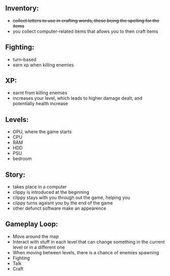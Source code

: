 ## Inventory:
- ~~collect letters to use in crafting words, these being the spelling for the items~~
- you collect computer-related items that allows you to then craft items

## Fighting:
- turn-based
- earn xp when killing enemies

## XP:
- earnt from killing enemies
- increases your level, which leads to higher damage dealt, and potentially health increase

## Levels:
- GPU, where the game starts
- CPU
- RAM
- HDD
- PSU
- bedroom

## Story:
- takes place in a computer
- clippy is introduced at the beginning
- clippy stays with you through out the game, helping you
- clippy turns agaisnt you by the end of the game
- other defunct software make an appearence

## Gameplay Loop:
- Move around the map
- Interact with stuff in each level that can change something in the current level or in a different one
- When moving between levels, there is a chance of enemies spawning
- Fighting
- Talk
- Craft